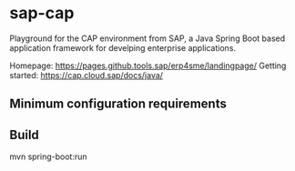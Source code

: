# sap-cap
Playground for the CAP environment from SAP, a Java Spring Boot based application framework for develping enterprise applications.

Homepage: https://pages.github.tools.sap/erp4sme/landingpage/
Getting started: https://cap.cloud.sap/docs/java/

## Minimum configuration requirements

## Build

mvn spring-boot:run
